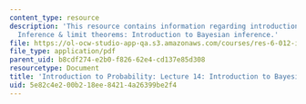 ```yaml
---
content_type: resource
description: 'This resource contains information regarding introduction to probability:
  Inference & limit theorems: Introduction to Bayesian inference.'
file: https://ol-ocw-studio-app-qa.s3.amazonaws.com/courses/res-6-012-introduction-to-probability-spring-2018/5e82c4e200b218ee84214a26399be2f4_MITRES_6_012S18_L14.pdf
file_type: application/pdf
parent_uid: b8cdf274-e2b0-f826-62e4-cd137e85d308
resourcetype: Document
title: 'Introduction to Probability: Lecture 14: Introduction to Bayesian Inference'
uid: 5e82c4e2-00b2-18ee-8421-4a26399be2f4
---
```

